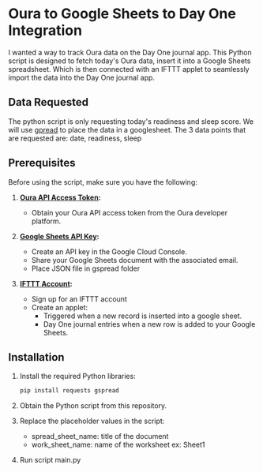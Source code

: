# Oura to Google Sheets to Day One Integration

I wanted a way to track Oura data on the Day One journal app. 
This Python script is designed to fetch today's Oura data, insert it into a Google Sheets spreadsheet.
Which is then connected with an IFTTT applet to seamlessly import the data into the Day One journal app.


## Data Requested

The python script is only requesting today's readiness and sleep score. 
We will use [gpread](https://docs.gspread.org/en/v5.12.1/) to place the data in a googlesheet.
The 3 data points that are requested are: date, readiness, sleep


## Prerequisites

Before using the script, make sure you have the following:

1. **[Oura API Access Token](https://cloud.ouraring.com/docs/):**
   - Obtain your Oura API access token from the Oura developer platform.

2. **[Google Sheets API Key](https://docs.gspread.org/en/v5.12.1/oauth2.html):**
   - Create an API key in the Google Cloud Console.
   - Share your Google Sheets document with the associated email.
   - Place JSON file in gspread folder

4. **[IFTTT Account](https://ifttt.com/):** 
   - Sign up for an IFTTT account
   - Create an applet:
     - Triggered when a new record is inserted into a google sheet.
     - Day One journal entries when a new row is added to your Google Sheets.

## Installation

1. Install the required Python libraries:

   ```bash
   pip install requests gspread
   ```
2. Obtain the Python script from this repository.
3. Replace the placeholder values in the script:
   - spread_sheet_name: title of the document
   - work_sheet_name: name of the worksheet ex: Sheet1
4. Run script main.py